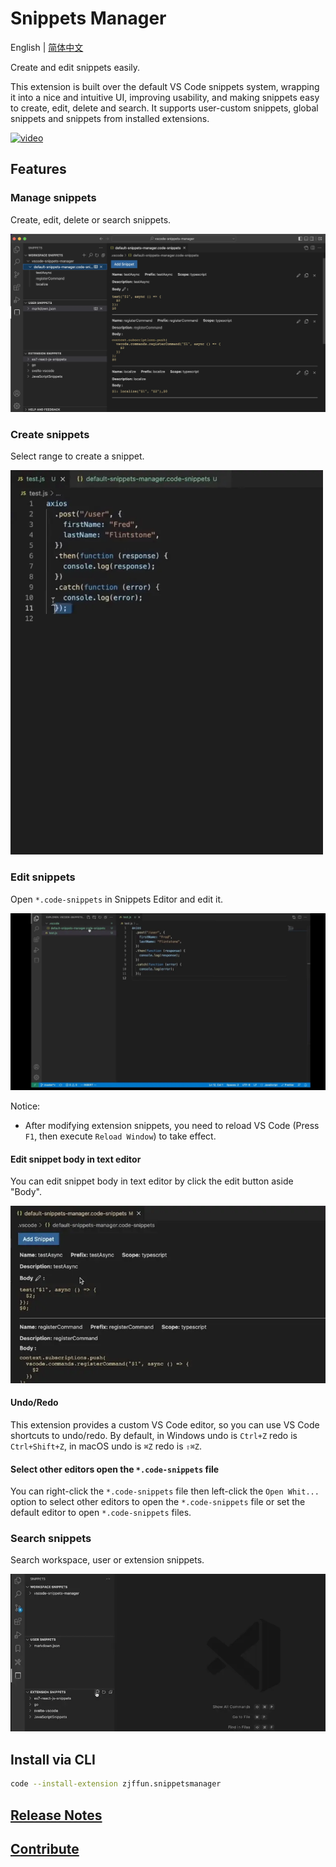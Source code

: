 # Snippets Manager

English | [简体中文](./README.zh-CN.md)

Create and edit snippets easily.

This extension is built over the default VS Code snippets system, wrapping it into a nice and intuitive UI, improving usability, and making snippets easy to create, edit, delete and search. It supports user-custom snippets, global snippets and snippets from installed extensions.

[![video](https://yt-embed.herokuapp.com/embed?v=xhrl1eCmX5Q)](https://www.youtube.com/embed/xhrl1eCmX5Q)

## Features

### Manage snippets

Create, edit, delete or search snippets.

![manager](images/manager.webp)

### Create snippets

Select range to create a snippet.

<img src="images/create1.webp" width="500px">

### Edit snippets

Open `*.code-snippets` in Snippets Editor and edit it.

![edit](images/edit.webp)

Notice:

- After modifying extension snippets, you need to reload VS Code (Press `F1`, then execute `Reload Window`) to take effect.

#### Edit snippet body in text editor

You can edit snippet body in text editor by click the edit button aside "Body".

![edit body](images/edit-body.webp)

#### Undo/Redo

This extension provides a custom VS Code editor, so you can use VS Code shortcuts to undo/redo. By default, in Windows undo is `Ctrl+Z` redo is `Ctrl+Shift+Z`, in macOS undo is `⌘Z` redo is `⇧⌘Z`.

#### Select other editors open the `*.code-snippets` file

You can right-click the `*.code-snippets` file then left-click the `Open Whit...` option to select other editors to open the `*.code-snippets` file or set the default editor to open `*.code-snippets` files.

### Search snippets

Search workspace, user or extension snippets.

![search](images/search.webp)

## Install via CLI

```bash
code --install-extension zjffun.snippetsmanager
```

## [Release Notes](./CHANGELOG.md)

## [Contribute](./CONTRIBUTING.md)
